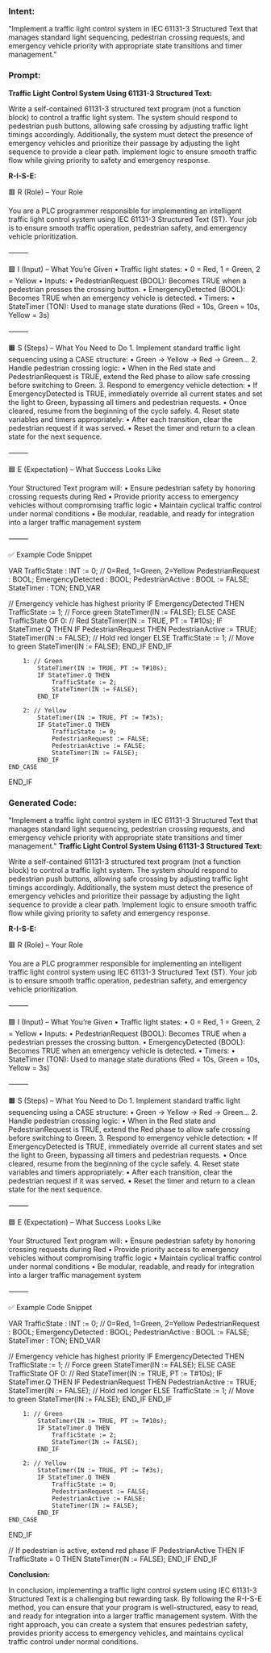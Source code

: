 ### Intent:
"Implement a traffic light control system in IEC 61131-3 Structured Text that manages standard light sequencing, pedestrian crossing requests, and emergency vehicle priority with appropriate state transitions and timer management."

### Prompt:
**Traffic Light Control System Using 61131-3 Structured Text:**

Write a self-contained 61131-3 structured text program (not a function block) to control a traffic light system. The system should respond to pedestrian push buttons, allowing safe crossing by adjusting traffic light timings accordingly. Additionally, the system must detect the presence of emergency vehicles and prioritize their passage by adjusting the light sequence to provide a clear path. Implement logic to ensure smooth traffic flow while giving priority to safety and emergency response.

**R-I-S-E:**

🟥 R (Role) – Your Role

You are a PLC programmer responsible for implementing an intelligent traffic light control system using IEC 61131-3 Structured Text (ST). Your job is to ensure smooth traffic operation, pedestrian safety, and emergency vehicle prioritization.

⸻

🟩 I (Input) – What You’re Given
	•	Traffic light states:
	•	0 = Red, 1 = Green, 2 = Yellow
	•	Inputs:
	•	PedestrianRequest (BOOL): Becomes TRUE when a pedestrian presses the crossing button.
	•	EmergencyDetected (BOOL): Becomes TRUE when an emergency vehicle is detected.
	•	Timers:
	•	StateTimer (TON): Used to manage state durations (Red = 10s, Green = 10s, Yellow = 3s)

⸻

🟧 S (Steps) – What You Need to Do
	1.	Implement standard traffic light sequencing using a CASE structure:
	•	Green → Yellow → Red → Green…
	2.	Handle pedestrian crossing logic:
	•	When in the Red state and PedestrianRequest is TRUE, extend the Red phase to allow safe crossing before switching to Green.
	3.	Respond to emergency vehicle detection:
	•	If EmergencyDetected is TRUE, immediately override all current states and set the light to Green, bypassing all timers and pedestrian requests.
	•	Once cleared, resume from the beginning of the cycle safely.
	4.	Reset state variables and timers appropriately:
	•	After each transition, clear the pedestrian request if it was served.
	•	Reset the timer and return to a clean state for the next sequence.

⸻

🟦 E (Expectation) – What Success Looks Like

Your Structured Text program will:
	•	Ensure pedestrian safety by honoring crossing requests during Red
	•	Provide priority access to emergency vehicles without compromising traffic logic
	•	Maintain cyclical traffic control under normal conditions
	•	Be modular, readable, and ready for integration into a larger traffic management system

⸻

✅ Example Code Snippet

VAR
    TrafficState : INT := 0; // 0=Red, 1=Green, 2=Yellow
    PedestrianRequest : BOOL;
    EmergencyDetected : BOOL;
    PedestrianActive : BOOL := FALSE;
    StateTimer : TON;
END_VAR

// Emergency vehicle has highest priority
IF EmergencyDetected THEN
    TrafficState := 1; // Force green
    StateTimer(IN := FALSE);
ELSE
    CASE TrafficState OF
        0: // Red
            StateTimer(IN := TRUE, PT := T#10s);
            IF StateTimer.Q THEN
                IF PedestrianRequest THEN
                    PedestrianActive := TRUE;
                    StateTimer(IN := FALSE); // Hold red longer
                ELSE
                    TrafficState := 1; // Move to green
                    StateTimer(IN := FALSE);
                END_IF
            END_IF

        1: // Green
            StateTimer(IN := TRUE, PT := T#10s);
            IF StateTimer.Q THEN
                TrafficState := 2;
                StateTimer(IN := FALSE);
            END_IF

        2: // Yellow
            StateTimer(IN := TRUE, PT := T#3s);
            IF StateTimer.Q THEN
                TrafficState := 0;
                PedestrianRequest := FALSE;
                PedestrianActive := FALSE;
                StateTimer(IN := FALSE);
            END_IF
    END_CASE
END_IF

### Generated Code:
"Implement a traffic light control system in IEC 61131-3 Structured Text that manages standard light sequencing, pedestrian crossing requests, and emergency vehicle priority with appropriate state transitions and timer management."
**Traffic Light Control System Using 61131-3 Structured Text:**

Write a self-contained 61131-3 structured text program (not a function block) to control a traffic light system. The system should respond to pedestrian push buttons, allowing safe crossing by adjusting traffic light timings accordingly. Additionally, the system must detect the presence of emergency vehicles and prioritize their passage by adjusting the light sequence to provide a clear path. Implement logic to ensure smooth traffic flow while giving priority to safety and emergency response.

**R-I-S-E:**

🟥 R (Role) – Your Role

You are a PLC programmer responsible for implementing an intelligent traffic light control system using IEC 61131-3 Structured Text (ST). Your job is to ensure smooth traffic operation, pedestrian safety, and emergency vehicle prioritization.

⸻

🟩 I (Input) – What You’re Given
	•	Traffic light states:
	•	0 = Red, 1 = Green, 2 = Yellow
	•	Inputs:
	•	PedestrianRequest (BOOL): Becomes TRUE when a pedestrian presses the crossing button.
	•	EmergencyDetected (BOOL): Becomes TRUE when an emergency vehicle is detected.
	•	Timers:
	•	StateTimer (TON): Used to manage state durations (Red = 10s, Green = 10s, Yellow = 3s)

⸻

🟧 S (Steps) – What You Need to Do
	1.	Implement standard traffic light sequencing using a CASE structure:
	•	Green → Yellow → Red → Green…
	2.	Handle pedestrian crossing logic:
	•	When in the Red state and PedestrianRequest is TRUE, extend the Red phase to allow safe crossing before switching to Green.
	3.	Respond to emergency vehicle detection:
	•	If EmergencyDetected is TRUE, immediately override all current states and set the light to Green, bypassing all timers and pedestrian requests.
	•	Once cleared, resume from the beginning of the cycle safely.
	4.	Reset state variables and timers appropriately:
	•	After each transition, clear the pedestrian request if it was served.
	•	Reset the timer and return to a clean state for the next sequence.

⸻

🟦 E (Expectation) – What Success Looks Like

Your Structured Text program will:
	•	Ensure pedestrian safety by honoring crossing requests during Red
	•	Provide priority access to emergency vehicles without compromising traffic logic
	•	Maintain cyclical traffic control under normal conditions
	•	Be modular, readable, and ready for integration into a larger traffic management system

⸻

✅ Example Code Snippet

VAR
    TrafficState : INT := 0; // 0=Red, 1=Green, 2=Yellow
    PedestrianRequest : BOOL;
    EmergencyDetected : BOOL;
    PedestrianActive : BOOL := FALSE;
    StateTimer : TON;
END_VAR

// Emergency vehicle has highest priority
IF EmergencyDetected THEN
    TrafficState := 1; // Force green
    StateTimer(IN := FALSE);
ELSE
    CASE TrafficState OF
        0: // Red
            StateTimer(IN := TRUE, PT := T#10s);
            IF StateTimer.Q THEN
                IF PedestrianRequest THEN
                    PedestrianActive := TRUE;
                    StateTimer(IN := FALSE); // Hold red longer
                ELSE
                    TrafficState := 1; // Move to green
                    StateTimer(IN := FALSE);
                END_IF
            END_IF

        1: // Green
            StateTimer(IN := TRUE, PT := T#10s);
            IF StateTimer.Q THEN
                TrafficState := 2;
                StateTimer(IN := FALSE);
            END_IF

        2: // Yellow
            StateTimer(IN := TRUE, PT := T#3s);
            IF StateTimer.Q THEN
                TrafficState := 0;
                PedestrianRequest := FALSE;
                PedestrianActive := FALSE;
                StateTimer(IN := FALSE);
            END_IF
    END_CASE
END_IF

// If pedestrian is active, extend red phase
IF PedestrianActive THEN
    IF TrafficState = 0 THEN
        StateTimer(IN := FALSE);
    END_IF
END_IF

**Conclusion:**

In conclusion, implementing a traffic light control system using IEC 61131-3 Structured Text is a challenging but rewarding task. By following the R-I-S-E method, you can ensure that your program is well-structured, easy to read, and ready for integration into a larger traffic management system. With the right approach, you can create a system that ensures pedestrian safety, provides priority access to emergency vehicles, and maintains cyclical traffic control under normal conditions.
